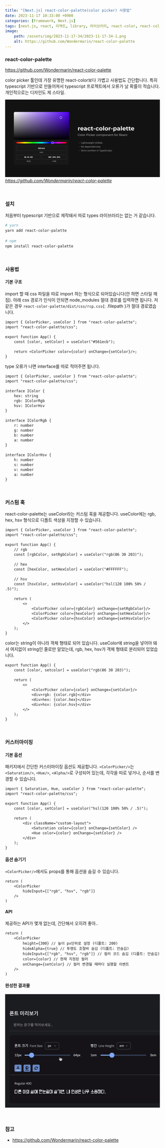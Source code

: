 ```yaml
---
title: "[Next.js] react-color-palette(color picker) 사용법"
date: 2023-11-17 10:33:00 +0900
categories: [Framework, Next.js]
tags: [next.js, react, 리액트, library, 라이브러리, react-color, react-color-palette, hex, hsv, rgb, typescript, 타입스크립트, color picker, 컬러 피커]
image:
    path: /assets/img/2023-11-17-34/2023-11-17-34-1.png
    alt: https://github.com/Wondermarin/react-color-palette
---
```


### react-color-palette

<a href="https://github.com/Wondermarin/react-color-palette" target="_blank">https://github.com/Wondermarin/react-color-palette</a>

color picker 툴인데 가장 유명한 react-color보다 가볍고 사용법도 간단합니다. 특히 typescript 기반으로 만들어져서 typescript 프로젝트에서 오류가 날 확률이 적습니다. 개인적으로는 디자인도 제 스타일.

![react-color-palette](/assets/img/2023-11-17-34/2023-11-17-34-1.png)
_https://github.com/Wondermarin/react-color-palette_

&nbsp;

### 설치

처음부터 typescript 기반으로 제작돼서 따로 types 라이브러리는 없는 거 같습니다.

```bash
# yarn
yarn add react-color-palette

# npm
npm install react-color-palette
```

&nbsp;

### 사용법

#### 기본 구조

import 할 때 css 파일을 따로 import 하는 형식으로 되어있습니다(안 하면 스타일 깨짐). 아래 css 경로가 인식이 안되면 node_modules 절대 경로를 입력하면 됩니다. 저 같은 경우 `react-color-palette/dist/css/rcp.css`{: .filepath }가 절대 경로였습니다.

```tsx
import { ColorPicker, useColor } from "react-color-palette";
import "react-color-palette/css";

export function App() {
    const [color, setColor] = useColor("#561ecb");

    return <ColorPicker color={color} onChange={setColor}/>;
}
```

type 오류가 나면 interface를 따로 적어주면 됩니다.

```tsx
import { ColorPicker, useColor } from "react-color-palette";
import "react-color-palette/css";

interface IColor {
    hex: string
    rgb: IColorRgb
    hsv: IColorHsv
}

interface IColorRgb {
    r: number
    g: number
    b: number
    a: number
}

interface IColorHsv {
    h: number
    s: number
    v: number 
    a: number
}
```

&nbsp;

### 커스텀 훅

react-color-palette는 useColor라는 커스텀 훅을 제공합니다. useColor에는 rgb, hex, hsv 형식으로 디폴트 색상을 지정할 수 있습니다.

```tsx
import { ColorPicker, useColor } from "react-color-palette";
import "react-color-palette/css";

export function App() {
    // rgb
    const [rgbColor, setRgbColor] = useColor("rgb(86 30 203)");
    
    // hex
    const [hexColor, setHexColor] = useColor("#FFFFFF");
    
    // hsv
    const [hsvColor, setHsvColor] = useColor("hsl(120 100% 50% / .5)");

    return (
        <>
            <ColorPicker color={rgbColor} onChange={setRgbColor}/>
            <ColorPicker color={hexColor} onChange={setHexColor}/>
            <ColorPicker color={hsvColor} onChange={setHsvColor}/>
        </>
    );
}
```

color는 string이 아니라 객체 형태로 되어 있습니다. useColor에 string을 넣어야 돼서 여지없이 string인 줄로만 알았는데, rgb, hex, hsv가 객체 형태로 분리되어 있었습니다.

```tsx
export function App() {
    const [color, setcolor] = useColor("rgb(86 30 203)");

    return (
        <>
            <ColorPicker color={color} onChange={setColor}/>
            <div>rgb: {color.rgb}</div>
            <div>hex: {color.hex}</div>
            <div>hsv: {color.hsv}</div>
        </>
    );
}
```

&nbsp;

### 커스터마이징

#### 기본 옵션

패키지에서 간단한 커스터마이징 옵션도 제공합니다. `<ColorPicker/>`는 `<Saturation/>`, `<Hue/>`, `<Alpha/>`로 구성되어 있는데, 각각을 따로 넣거나, 순서를 변경할 수 있습니다.

```tsx
import { Saturation, Hue, useColor } from "react-color-palette";
import "react-color-palette/css";

export function App() {
    const [color, setColor] = useColor("hsl(120 100% 50% / .5)");

    return (
        <div className="custom-layout">
            <Saturation color={color} onChange={setColor} />
            <Hue color={color} onChange={setColor} />
        </div>
    );
}
```

#### 옵션 숨기기

`<ColorPicker/>`에서도 props를 통해 옵션을 숨길 수 있습니다.

```tsx
return (
    <ColorPicker
    	hideInput={["rgb", "hsv", "rgb"]}
    />
)
```

#### API

제공하는 API가 몇개 없는데, 간단해서 오히려 좋아..

```tsx
return (
    <ColorPicker
        height={300} // 높이 px단위로 설정 (디폴트: 200)
        hideAlpha={true} // 투명도 조절바 숨김 (디폴트: 안숨김)
        hideInput={["rgb", "hsv", "rgb"]} // 컬러 코드 숨김 (디폴트: 안숨김)
        color={color} // 현재 지정된 컬러
        onChange={setColor} // 컬러 변경될 때마다 실행할 이벤트
    />
)
```

#### 완성한 결과물

![react-color-palette](/assets/img/2023-11-17-34/2023-11-17-34-2.gif)

&nbsp;

### 참고

- <a href="https://github.com/Wondermarin/react-color-palette" target="_blank">https://github.com/Wondermarin/react-color-palette</a>
